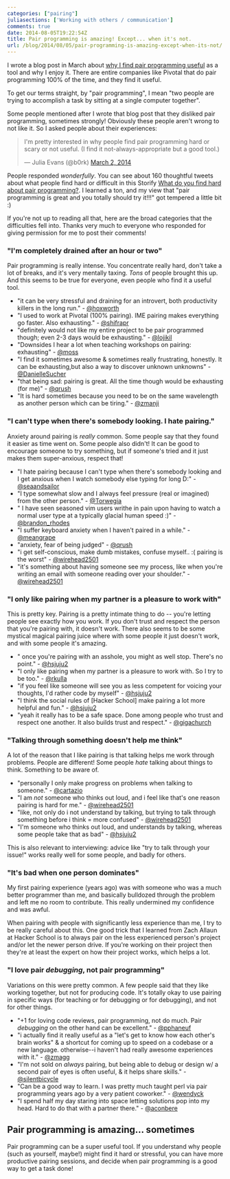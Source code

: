 ```yaml
---
categories: ["pairing"]
juliasections: ['Working with others / communication']
comments: true
date: 2014-08-05T19:22:54Z
title: Pair programming is amazing! Except... when it's not.
url: /blog/2014/08/05/pair-programming-is-amazing-except-when-its-not/
---
```


I wrote a blog post in March about
[why I find pair programming useful](/blog/2014/03/01/pair-programming/)
as a tool and why I enjoy it. There are entire companies like Pivotal
that do pair programming 100% of the time, and they find it useful.

To get our terms straight, by "pair programming", I mean "two people
are trying to accomplish a task by sitting at a single computer
together".

Some people mentioned after I wrote that blog post that they disliked
pair programming, sometimes strongly! Obviously these people aren't
wrong to not like it. So I asked people about their experiences:

<blockquote class="twitter-tweet" lang="en"><p>I&#39;m pretty
interested in why people find pair programming hard or scary or not
useful. (I find it not-always-appropriate but a good tool.)</p>&mdash;
Julia Evans (@b0rk) <a
href="https://twitter.com/b0rk/statuses/440023032178814976">March 2,
2014</a></blockquote>

People responded *wonderfully*. You can see about 160 thoughtful
tweets about what people find hard or difficult in this Storify
[What do you find hard about pair programming?](http://storify.com/jvns/what-do-you-find-hard-about-pair-programming/).
I learned a ton, and my view that "pair programming is great and you
totally should try it!!!" got tempered a little bit :)

<!--more-->

If you're not up to reading all that, here are the broad categories
that the difficulties fell into. Thanks very much to everyone who
responded for giving permission for me to post their comments!

### "I'm completely drained after an hour or two"

Pair programming is really intense. You concentrate really hard, don't
take a lot of breaks, and it's very mentally taxing. *Tons* of people
brought this up. And this seems to be true for everyone, even people
who find it a useful tool.

* "it can be very stressful and draining for an introvert, both
  productivity killers in the long run." -
  [@hoxworth](http://twitter.com/hoxworth)
* "I used to work at Pivotal (100% pairing). IME pairing makes
  everything go faster. Also exhausting." -
  [@shifrapr](http://twitter.com/shifrapr)
* "definitely would not like my entire project to be pair programmed
  though; even 2-3 days would be exhausting." -
  [@lojikil](http://twitter.com/lojikil)
* "Downsides I hear a lot when teaching workshops on pairing:
  exhausting" - [@moss](http://twitter.com/moss)
* "I find it sometimes awesome & sometimes really frustrating,
  honestly. It can be exhausting,but also a way to discover unknown
  unknowns" - [@DanielleSucher](http://twitter.com/DanielleSucher)
* "that being sad: pairing is great. All the time though would be
  exhausting (for me)" - [@qrush](http://twitter.com/qrush)
* "It is hard sometimes because you need to be on the same wavelength
  as another person which can be tiring." -
  [@zmanji](http://twitter.com/zmanji)

### "I can't type when there's somebody looking. I hate pairing."

Anxiety around pairing is *really* common. Some people say that they
found it easier as time went on. Some people also didn't! It can be
good to encourage someone to try something, but if someone's tried and
it just makes them super-anxious, respect that!

* "I hate pairing because I can't type when there's somebody looking
  and I get anxious when I watch somebody else typing for long D:" -
  [@seaandsailor](https://twitter.com/seaandsailor)
* "I type somewhat slow and I always feel pressure (real or imagined)
  from the other person." - [@Torwegia](https://twitter.com/Torwegia)
* " I have seen seasoned vim users writhe in pain upon having to watch
  a normal user type at a typically glacial human speed :)" -
  [@brandon_rhodes](http://twitter.com/brandon_rhodes)
* "I suffer keyboard anxiety when I haven't paired in a while." -
   [@meangrape](http://twitter.com/meangrape)
* "anxiety, fear of being judged" - [@qrush](http://twitter.com/qrush)
* "i get self-conscious, make dumb mistakes, confuse myself.. :(
  pairing is the worst" -
  [@wirehead2501](http://twitter.com/wirehead2501)
* "it's something about having someone see my process, like when
  you're writing an email with someone reading over your shoulder." -
  [@wirehead2501](http://twitter.com/wirehead2501)

### "I only like pairing when my partner is a pleasure to work with"

This is pretty key. Pairing is a pretty intimate thing to do -- you're
letting people see exactly how you work. If you don't trust and
respect the person that you're pairing with, it doesn't work. There
also seems to be some mystical magical pairing juice where with some
people it just doesn't work, and with some people it's amazing.

* " once you're pairing with an asshole, you might as well stop.
  There's no point." - [@hsjuju2](http://twitter.com/hsjuju2)
* "I only like pairing when my partner is a pleasure to work with. So
  I try to be too." - [@rkulla](http://twitter.com/rkulla)
* "if you feel like someone will see you as less competent for voicing
  your thoughts, I'd rather code by myself" -
  [@hsjuju2](http://twitter.com/hsjuju2)
* "I think the social rules of [Hacker School] make pairing a lot more
  helpful and fun." - [@hsjuju2](http://twitter.com/hsjuju2)
* "yeah it really has to be a safe space. Done among people who trust
  and respect one another. It also builds trust and respect." -
  [@gigachurch](http://twitter.com/gigachurch)

### "Talking through something doesn't help me think"

A lot of the reason that I like pairing is that talking helps me work
through problems. People are different! Some people *hate* talking
about things to think. Something to be aware of.

* "personally I only make progress on problems when talking to
  someone." - [@cartazio](http://twitter.com/cartazio)
* "I am *not* someone who thinks out loud, and i feel like that's one
  reason pairing is hard for me." -
  [@wirehead2501](http://twitter.com/wirehead2501)
* "like, not only do i not understand by talking, but trying to talk
  through something before i think = more confused" -
  [@wirehead2501](http://twitter.com/wirehead2501)
* "I'm someone who thinks out loud, and understands by talking,
  whereas some people take that as bad" -
  [@hsjuju2](http://twitter.com/hsjuju2)

This is also relevant to interviewing: advice like "try to talk
through your issue!" works really well for some people, and badly
for others.

### "It's bad when one person dominates"

My first pairing experience (years ago) was with someone who was a
much better programmer than me, and basically bulldozed through the
problem and left me no room to contribute. This really undermined my
confidence and was awful.

When pairing with people with significantly less experience than me, I
try to be really careful about this. One good trick that I learned
from Zach Allaun at Hacker School is to always pair on the less
experienced person's project and/or let the newer person drive. If
you're working on their project then they're at least the expert on
how their project works, which helps a lot.

### "I love pair *debugging*, not pair programming"

Variations on this were pretty common. A few people said that they
like working together, but not for producing code. It's totally okay
to use pairing in specific ways (for teaching or for debugging or for
debugging), and not for other things.

* "+1 for loving code reviews, pair programming, not do much. Pair
  *debugging* on the other hand can be excellent." -
  [@pphaneuf](http://twitter.com/pphaneuf)
* "i actually find it really useful as a "let's get to know how each
  other's brain works" & a shortcut for coming up to speed on a
  codebase or a new language. otherwise--i haven't had really awesome
  experiences with it." - [@zmagg](http://twitter.com/zmagg)
* "I'm not sold on *always* pairing, but being able to debug or design
  w/ a second pair of eyes is often useful, & it helps share
  skills." - [@silentbicycle](http://twitter.com/silentbicycle)
* "Can be a good way to learn. I was pretty much taught perl via pair
  programming years ago by a very patient coworker." -
  [@wendyck](http://twitter.com/wendyck)
* "I spend half my day staring into space letting solutions pop into
  my head. Hard to do that with a partner there." -
  [@aconbere](https://twitter.com/aconbere)


## Pair programming is amazing... sometimes

Pair programming can be a super useful tool. If you understand why
people (such as yourself, maybe!) might find it hard or stressful, you
can have more productive pairing sessions, and decide when pair
programming is a good way to get a task done!

